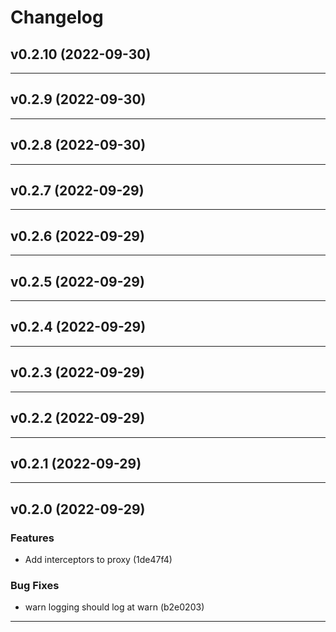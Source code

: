 # Changelog

## v0.2.10 (2022-09-30)

---

## v0.2.9 (2022-09-30)

---

## v0.2.8 (2022-09-30)

---

## v0.2.7 (2022-09-29)

---

## v0.2.6 (2022-09-29)

---

## v0.2.5 (2022-09-29)

---

## v0.2.4 (2022-09-29)

---

## v0.2.3 (2022-09-29)

---

## v0.2.2 (2022-09-29)

---

## v0.2.1 (2022-09-29)

---

## v0.2.0 (2022-09-29)

### Features

- Add interceptors to proxy (1de47f4)

### Bug Fixes

- warn logging should log at warn (b2e0203)

---
